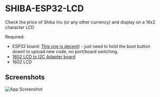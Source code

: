 # SHIBA-ESP32-LCD
Check the price of Shiba Inu (or any other currency) and display on a 16x2 character LCD

Required: 
- ESP32 board: [This one is decent](https://amzn.to/3wm9paU)) - just need to hold the boot button downt to upload new code, no port/board switching.
- [1602 LCD to I2C Adapter board](https://amzn.to/3wldrQL)
- 1602 LCD
## Screenshots

![App Screenshot](https://i.imgur.com/7Mky2lE.jpg)
